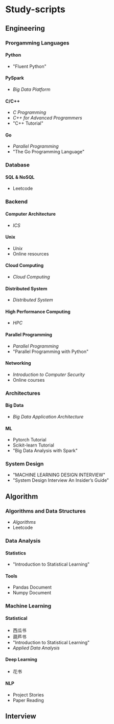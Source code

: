 # Study-scripts

## Engineering

### Prorgamming Languages

#### Python

- "Fluent Python"

#### PySpark

- *Big Data Platform*

#### C/C++

- *C Programming*
- *C++ for Advanced Programmers*
- "C++ Tutorial"

#### Go

- *Parallel Programming*
- "The Go Programming Language"

### Database

#### SQL & NoSQL

- Leetcode

### Backend

#### Computer Architecture

- *ICS*

#### Unix

- *Unix*
- Online resources

#### Cloud Computing

- *Cloud Computing*

#### Distributed System

- *Distributed System*

#### High Performance Computing

- *HPC*

#### Parallel Programming

- *Parallel Programming*
- "Parallel Programming with Python"

#### Networking

- *Introduction to Computer Security*
- Online courses

### Architectures

#### Big Data

- *Big Data Application Architecture*

#### ML

- Pytorch Tutorial
- Scikit-learn Tutorial
- "Big Data Analysis with Spark"

### System Design

- "MACHINE LEARNING DESIGN INTERVIEW"
- "System Design Interview An Insider’s Guide"

## Algorithm

### Algorithms and Data Structures

- *Algorithms*
- Leetcode

### Data Analysis

#### Statistics

- "Introduction to Statistical Learning"

#### Tools

- Pandas Document
- Numpy Document

### Machine Learning

#### Statistical

- 西瓜书
- 葫芦书
- "Introduction to Statistical Learning"
- *Applied Data Analysis*

#### Deep Learning

- 花书

#### NLP

- Project Stories
- Paper Reading

## Interview

